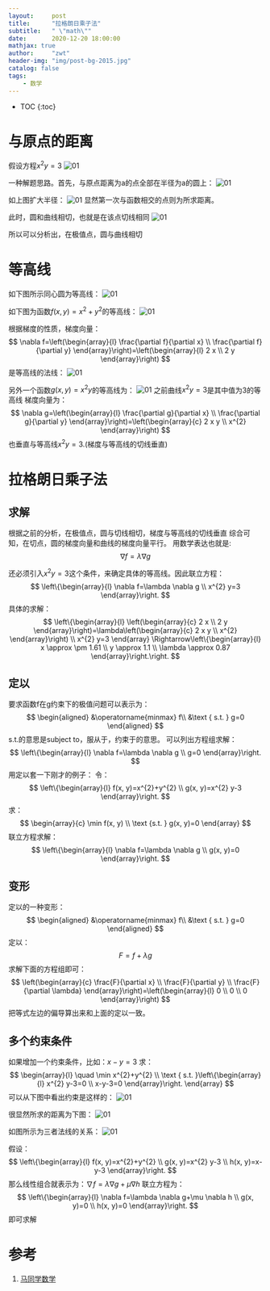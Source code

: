 ```yaml
---
layout:     post
title:      "拉格朗日乘子法"
subtitle:   " \"math\""
date:       2020-12-20 18:00:00
mathjax: true
author:     "zwt"
header-img: "img/post-bg-2015.jpg"
catalog: false
tags:
    - 数学
---
```

* TOC
{:toc}

# 与原点的距离

假设方程$x^2 y =3$
![01](https://zwt0204.github.io//img//拉格朗日乘子法.png)

一种解题思路。首先，与原点距离为a的点全部在半径为a的圆上：
![01](https://zwt0204.github.io//img//拉格朗日乘子法1.png)

如上图扩大半径：
![01](https://zwt0204.github.io//img//拉格朗日乘子法2.png)
显然第一次与函数相交的点则为所求距离。

此时，圆和曲线相切，也就是在该点切线相同
![01](https://zwt0204.github.io//img//拉格朗日乘子法3.png)

所以可以分析出，在极值点，圆与曲线相切

# 等高线

如下图所示同心圆为等高线：
![01](https://zwt0204.github.io//img//拉格朗日乘子法4.png)

如下图为函数$f(x, y) = x^2 + y^2$的等高线：
![01](https://zwt0204.github.io//img//拉格朗日乘子法5.png)

根据梯度的性质，梯度向量：
$$
\nabla f=\left(\begin{array}{l}
\frac{\partial f}{\partial x} \\
\frac{\partial f}{\partial y}
\end{array}\right)=\left(\begin{array}{l}
2 x \\
2 y
\end{array}\right)
$$
是等高线的法线：
![01](https://zwt0204.github.io//img//拉格朗日乘子法6.png)

另外一个函数$g(x,y) = x^2 y$的等高线为：
![01](https://zwt0204.github.io//img//拉格朗日乘子法7.png)
之前曲线$x^2y = 3$是其中值为3的等高线
梯度向量为：
$$
\nabla g=\left(\begin{array}{l}
\frac{\partial g}{\partial x} \\
\frac{\partial g}{\partial y}
\end{array}\right)=\left(\begin{array}{c}
2 x y \\
x^{2}
\end{array}\right)
$$
也垂直与等高线$x^2y = 3$.(梯度与等高线的切线垂直)

# 拉格朗日乘子法

## 求解

根据之前的分析，在极值点，圆与切线相切，梯度与等高线的切线垂直
综合可知，在切点，圆的梯度向量和曲线的梯度向量平行。
用数学表达也就是:
$$
\nabla f=\lambda \nabla g
$$

还必须引入$x^2y = 3$这个条件，来确定具体的等高线。因此联立方程：
$$
\left\{\begin{array}{l}
\nabla f=\lambda \nabla g \\
x^{2} y=3
\end{array}\right.
$$
具体的求解：
$$
\left\{\begin{array}{l}
\left(\begin{array}{c}
2 x \\
2 y
\end{array}\right)=\lambda\left(\begin{array}{c}
2 x y \\
x^{2}
\end{array}\right) \\
x^{2} y=3
\end{array} \Rightarrow\left\{\begin{array}{l}
x \approx \pm 1.61 \\
y \approx 1.1 \\
\lambda \approx 0.87
\end{array}\right.\right.
$$

## 定以

要求函数f在g约束下的极值问题可以表示为：
$$
\begin{aligned}
&\operatorname{minmax} f\\
&\text { s.t. } g=0
\end{aligned}
$$
s.t.的意思是subject to，服从于，约束于的意思。
可以列出方程组求解：
$$
\left\{\begin{array}{l}
\nabla f=\lambda \nabla g \\
g=0
\end{array}\right.
$$
用定以套一下刚才的例子：
令：
$$
\left\{\begin{array}{l}
f(x, y)=x^{2}+y^{2} \\
g(x, y)=x^{2} y-3
\end{array}\right.
$$
求：
$$
\begin{array}{c}
\min f(x, y) \\
\text {s.t. } g(x, y)=0
\end{array}
$$
联立方程求解：
$$
\left\{\begin{array}{l}
\nabla f=\lambda \nabla g \\
g(x, y)=0
\end{array}\right.
$$

## 变形
定以的一种变形：
$$
\begin{aligned}
&\operatorname{minmax} f\\
&\text { s.t. } g=0
\end{aligned}
$$
定以：
$$
F = f + \lambda g
$$
求解下面的方程组即可：
$$
\left(\begin{array}{c}
\frac{F}{\partial x} \\
\frac{F}{\partial y} \\
\frac{F}{\partial \lambda}
\end{array}\right)=\left(\begin{array}{l}
0 \\
0 \\
0
\end{array}\right)
$$
把等式左边的偏导算出来和上面的定以一致。

## 多个约束条件

如果增加一个约束条件，比如：$x - y = 3$
求：
$$
\begin{array}{l}
\quad \min x^{2}+y^{2} \\
\text { s.t. }\left\{\begin{array}{l}
x^{2} y-3=0 \\
x-y-3=0
\end{array}\right.
\end{array}
$$
可以从下图中看出约束是这样的：
![01](https://zwt0204.github.io//img//拉格朗日乘子法8.png)

很显然所求的距离为下图：
![01](https://zwt0204.github.io//img//拉格朗日乘子法9.png)

如图所示为三者法线的关系：
![01](https://zwt0204.github.io//img//拉格朗日乘子法10.png)

假设：
$$
\left\{\begin{array}{l}
f(x, y)=x^{2}+y^{2} \\
g(x, y)=x^{2} y-3 \\
h(x, y)=x-y-3
\end{array}\right.
$$
那么线性组合就表示为：$\nabla f=\lambda \nabla g+\mu \nabla h$
联立方程为：
$$
\left\{\begin{array}{l}
\nabla f=\lambda \nabla g+\mu \nabla h \\
g(x, y)=0 \\
h(x, y)=0
\end{array}\right.
$$
即可求解

# 参考
1. [马同学数学](https://www.matongxue.com/madocs/939/)














